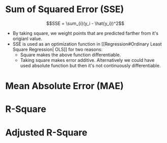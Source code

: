 # Sum of Squared Error (SSE)
$$SSE = \sum_{i}(y_i - \hat{y_i})^2$$

* By taking square, we weight points that are predicted farther from it's origianl value.
* SSE is used as an optimization function in [[Regression#Ordinary Least Square Regression| OLS]] for two reasons:
	* Square makes the above function differentiable. 
	* Taking square makes error additive. Alternatively we could have used absolute function but then it's not continuously differentiable. 

# Mean Absolute Error (MAE)

# R-Square

# Adjusted R-Square
